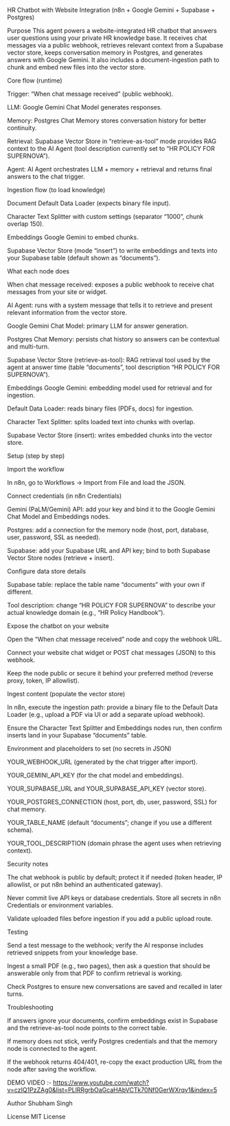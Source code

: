 HR Chatbot with Website Integration (n8n + Google Gemini + Supabase + Postgres)

Purpose
This agent powers a website-integrated HR chatbot that answers user questions using your private HR knowledge base. It receives chat messages via a public webhook, retrieves relevant context from a Supabase vector store, keeps conversation memory in Postgres, and generates answers with Google Gemini. It also includes a document-ingestion path to chunk and embed new files into the vector store. 

Core flow (runtime)

Trigger: “When chat message received” (public webhook).

LLM: Google Gemini Chat Model generates responses.

Memory: Postgres Chat Memory stores conversation history for better continuity.

Retrieval: Supabase Vector Store in “retrieve-as-tool” mode provides RAG context to the AI Agent (tool description currently set to “HR POLICY FOR SUPERNOVA”).

Agent: AI Agent orchestrates LLM + memory + retrieval and returns final answers to the chat trigger. 

Ingestion flow (to load knowledge)

Document Default Data Loader (expects binary file input).

Character Text Splitter with custom settings (separator “1000”, chunk overlap 150).

Embeddings Google Gemini to embed chunks.

Supabase Vector Store (mode “insert”) to write embeddings and texts into your Supabase table (default shown as “documents”). 

What each node does

When chat message received: exposes a public webhook to receive chat messages from your site or widget.

AI Agent: runs with a system message that tells it to retrieve and present relevant information from the vector store.

Google Gemini Chat Model: primary LLM for answer generation.

Postgres Chat Memory: persists chat history so answers can be contextual and multi-turn.

Supabase Vector Store (retrieve-as-tool): RAG retrieval tool used by the agent at answer time (table “documents”, tool description “HR POLICY FOR SUPERNOVA”).

Embeddings Google Gemini: embedding model used for retrieval and for ingestion.

Default Data Loader: reads binary files (PDFs, docs) for ingestion.

Character Text Splitter: splits loaded text into chunks with overlap.

Supabase Vector Store (insert): writes embedded chunks into the vector store. 

Setup (step by step)

Import the workflow

In n8n, go to Workflows → Import from File and load the JSON.

Connect credentials (in n8n Credentials)

Gemini (PaLM/Gemini) API: add your key and bind it to the Google Gemini Chat Model and Embeddings nodes.

Postgres: add a connection for the memory node (host, port, database, user, password, SSL as needed).

Supabase: add your Supabase URL and API key; bind to both Supabase Vector Store nodes (retrieve + insert). 

Configure data store details

Supabase table: replace the table name “documents” with your own if different.

Tool description: change “HR POLICY FOR SUPERNOVA” to describe your actual knowledge domain (e.g., “HR Policy Handbook”). 

Expose the chatbot on your website

Open the “When chat message received” node and copy the webhook URL.

Connect your website chat widget or POST chat messages (JSON) to this webhook.

Keep the node public or secure it behind your preferred method (reverse proxy, token, IP allowlist).

Ingest content (populate the vector store)

In n8n, execute the ingestion path: provide a binary file to the Default Data Loader (e.g., upload a PDF via UI or add a separate upload webhook).

Ensure the Character Text Splitter and Embeddings nodes run, then confirm inserts land in your Supabase “documents” table. 

Environment and placeholders to set (no secrets in JSON)

YOUR_WEBHOOK_URL (generated by the chat trigger after import).

YOUR_GEMINI_API_KEY (for the chat model and embeddings).

YOUR_SUPABASE_URL and YOUR_SUPABASE_API_KEY (vector store).

YOUR_POSTGRES_CONNECTION (host, port, db, user, password, SSL) for chat memory.

YOUR_TABLE_NAME (default “documents”; change if you use a different schema).

YOUR_TOOL_DESCRIPTION (domain phrase the agent uses when retrieving context).

Security notes

The chat webhook is public by default; protect it if needed (token header, IP allowlist, or put n8n behind an authenticated gateway).

Never commit live API keys or database credentials. Store all secrets in n8n Credentials or environment variables.

Validate uploaded files before ingestion if you add a public upload route.

Testing

Send a test message to the webhook; verify the AI response includes retrieved snippets from your knowledge base.

Ingest a small PDF (e.g., two pages), then ask a question that should be answerable only from that PDF to confirm retrieval is working.

Check Postgres to ensure new conversations are saved and recalled in later turns. 

Troubleshooting

If answers ignore your documents, confirm embeddings exist in Supabase and the retrieve-as-tool node points to the correct table.

If memory does not stick, verify Postgres credentials and that the memory node is connected to the agent.

If the webhook returns 404/401, re-copy the exact production URL from the node after saving the workflow.

DEMO VIDEO :- https://www.youtube.com/watch?v=czIQ1PzZAg0&list=PLlRRgrbOaGcaHAbVCTk70Nf0GerWXrqy1&index=5

Author
Shubham Singh

License
MIT License
